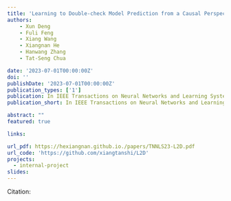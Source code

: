 ```yaml
---
title: 'Learning to Double-check Model Prediction from a Causal Perspective'
authors:
	- Xun Deng
	- Fuli Feng
	- Xiang Wang
	- Xiangnan He
	- Hanwang Zhang 
	- Tat-Seng Chua

date: '2023-07-01T00:00:00Z'
doi: ''
publishDate: '2023-07-01T00:00:00Z'
publication_types: ['1']
publication: In IEEE Transactions on Neural Networks and Learning Systems 
publication_short: In IEEE Transactions on Neural Networks and Learning Systems 

abstract: ""
featured: true

links:

url_pdf: https://hexiangnan.github.io./papers/TNNLS23-L2D.pdf
url_code: 'https://github.com/xiangtanshi/L2D'
projects:
  - internal-project
slides:
---
```




Citation:
